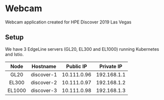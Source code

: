 # Webcam

Webcam application created for HPE Discover 2019 Las Vegas

## Setup
We have 3 EdgeLine servers (GL20, EL300 and EL1000) running Kubernetes and Istio.

| Node    | Hostname     | Public IP   | Private IP  |
| :-----: |:------------:| :----------:|:-----------:|
| GL20    | discover-1   | 10.111.0.96 | 192.168.1.1 |
| EL300   | discover-2   | 10.111.0.97 | 192.168.1.2 |
| EL1000  | discover-3   | 10.111.0.98 | 192.168.1.3 |
